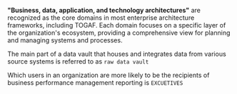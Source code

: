 **"Business, data, application, and technology architectures"** are recognized as the core domains in most enterprise architecture frameworks, including TOGAF. Each domain focuses on a specific layer of the organization's ecosystem, providing a comprehensive view for planning and managing systems and processes.

The main part of a data vault that houses and integrates data from various source systems is referred to as `` raw data vault ``

Which users in an organization are more likely to be the recipients of business performance management reporting is ``EXCUETIVES``


